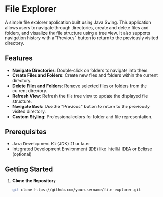 # File Explorer

A simple file explorer application built using Java Swing. This application allows users to navigate through directories, create and delete files and folders, and visualize the file structure using a tree view. It also supports navigation history with a "Previous" button to return to the previously visited directory.

## Features

- **Navigate Directories**: Double-click on folders to navigate into them.
- **Create Files and Folders**: Create new files and folders within the current directory.
- **Delete Files and Folders**: Remove selected files or folders from the current directory.
- **Refresh View**: Refresh the file tree view to update the displayed file structure.
- **Navigate Back**: Use the "Previous" button to return to the previously visited directory.
- **Custom Styling**: Professional colors for folder and file representation.

## Prerequisites

- Java Development Kit (JDK) 21 or later
- Integrated Development Environment (IDE) like IntelliJ IDEA or Eclipse (optional)

## Getting Started

1. **Clone the Repository**

   ```bash
   git clone https://github.com/yourusername/file-explorer.git
